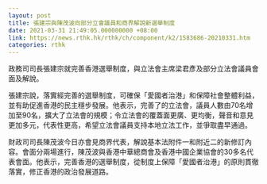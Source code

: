 ```yaml
---
layout: post
title: 張建宗與陳茂波向部分立會議員和商界解說新選舉制度
date: 2021-03-31 21:49:05.000000000 +08:00
link: https://news.rthk.hk/rthk/ch/component/k2/1583686-20210331.htm
categories: rthk
---
```


政務司司長張建宗就完善香港選舉制度，與立法會主席梁君彥及部分立法會議員會面及解說。

張建宗說，落實經完善的選舉制度，可確保「愛國者治港」和保障社會整體利益，並有助促進香港的民主穩步發展。他表示，完善了的立法會，議員人數由70名增加至90名，擴大了立法會的規模；令立法會的覆蓋面更廣、更均衡，聲音和意見更加多元，代表性更高，希望立法會議員支持本地立法工作，並爭取盡早通過。

財政司司長陳茂波今日亦會見商界代表，解說基本法附件一和附近二的新修訂內容。會面分兩場進行，陳茂波與香港中華總商會及香港中國企業協會的30多名代表會面。他表示，完善香港的選舉制度，從制度上保障「愛國者治港」的原則貫徹落實，修正香港的政治發展道路。
